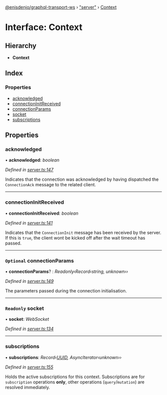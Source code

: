[@enisdenjo/graphql-transport-ws](../README.md) › ["server"](../modules/_server_.md) › [Context](_server_.context.md)

# Interface: Context

## Hierarchy

* **Context**

## Index

### Properties

* [acknowledged](_server_.context.md#acknowledged)
* [connectionInitReceived](_server_.context.md#connectioninitreceived)
* [connectionParams](_server_.context.md#optional-connectionparams)
* [socket](_server_.context.md#readonly-socket)
* [subscriptions](_server_.context.md#subscriptions)

## Properties

###  acknowledged

• **acknowledged**: *boolean*

*Defined in [server.ts:147](https://github.com/enisdenjo/graphql-transport-ws/blob/923625c/src/server.ts#L147)*

Indicates that the connection was acknowledged
by having dispatched the `ConnectionAck` message
to the related client.

___

###  connectionInitReceived

• **connectionInitReceived**: *boolean*

*Defined in [server.ts:141](https://github.com/enisdenjo/graphql-transport-ws/blob/923625c/src/server.ts#L141)*

Indicates that the `ConnectionInit` message
has been received by the server. If this is
`true`, the client wont be kicked off after
the wait timeout has passed.

___

### `Optional` connectionParams

• **connectionParams**? : *Readonly‹Record‹string, unknown››*

*Defined in [server.ts:149](https://github.com/enisdenjo/graphql-transport-ws/blob/923625c/src/server.ts#L149)*

The parameters passed during the connection initialisation.

___

### `Readonly` socket

• **socket**: *WebSocket*

*Defined in [server.ts:134](https://github.com/enisdenjo/graphql-transport-ws/blob/923625c/src/server.ts#L134)*

___

###  subscriptions

• **subscriptions**: *Record‹[UUID](../modules/_types_d_.md#uuid), AsyncIterator‹unknown››*

*Defined in [server.ts:155](https://github.com/enisdenjo/graphql-transport-ws/blob/923625c/src/server.ts#L155)*

Holds the active subscriptions for this context.
Subscriptions are for `subscription` operations **only**,
other operations (`query`/`mutation`) are resolved immediately.
